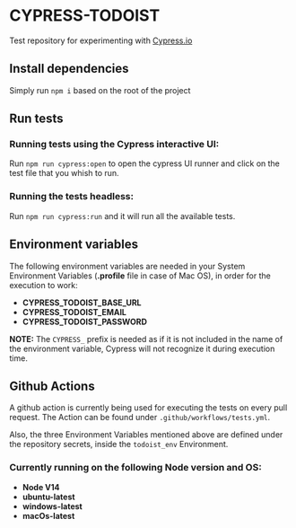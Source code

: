 # CYPRESS-TODOIST

Test repository for experimenting with [Cypress.io](https://docs.cypress.io/)

## Install dependencies

Simply run `npm i` based on the root of the project

## Run tests

### Running tests using the Cypress interactive UI:

Run `npm run cypress:open` to open the cypress UI runner and click on the test file that you whish to run.

### Running the tests headless:

Run `npm run cypress:run` and it will run all the available tests.

## Environment variables

The following environment variables are needed in your System Environment Variables (**.profile** file in case of Mac OS), in order for the execution to work:

- **CYPRESS_TODOIST_BASE_URL**
- **CYPRESS_TODOIST_EMAIL**
- **CYPRESS_TODOIST_PASSWORD**

**NOTE:** The `CYPRESS_` prefix is needed as if it is not included in the name of the environment variable, Cypress will not recognize it during execution time.

## Github Actions

A github action is currently being used for executing the tests on every pull request. The Action can be found under `.github/workflows/tests.yml`.

Also, the three Environment Variables mentioned above are defined under the repository secrets, inside the `todoist_env` Environment.

### Currently running on the following Node version and OS:

- **Node V14**
- **ubuntu-latest**
- **windows-latest**
- **macOs-latest**

